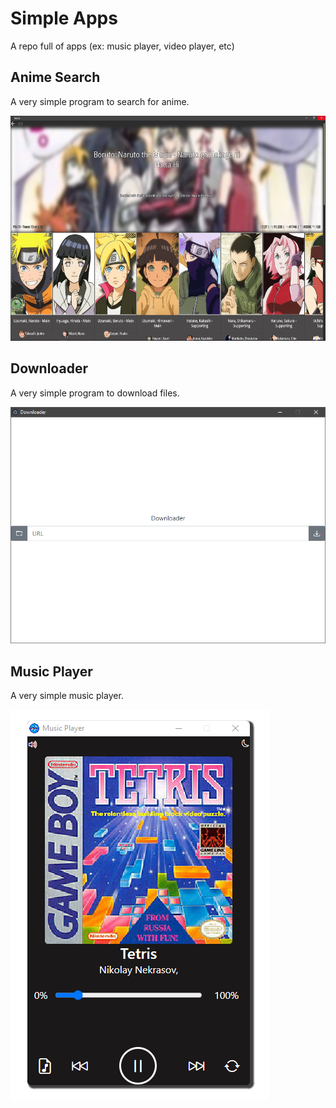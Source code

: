 # Simple Apps
 A repo full of apps (ex: music player, video player, etc)

## Anime Search

A very simple program to search for anime.

<img src="https://github.com/Prince527GitHub/Simple-Apps/blob/zips/Images%20for%20README/anime_EDoAj5mahV.jpg?raw=true" width="640" height="360">

## Downloader

A very simple program to download files.

![download](https://github.com/Prince527GitHub/Simple-Apps/blob/zips/Images%20for%20README/downloader_gZkzvRz6d7.png?raw=true)

## Music Player

A very simple music player.

![music](https://raw.githubusercontent.com/Prince527GitHub/Simple-Apps/zips/Images%20for%20README/music-player-4.0.png)
